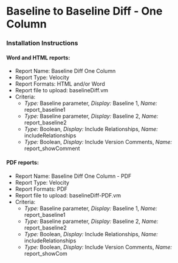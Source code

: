# Baseline to Baseline Diff - One Column
### Installation Instructions

#### Word and HTML reports:
- Report Name: Baseline Diff One Column
- Report Type: Velocity
- Report Formats: HTML and/or Word
- Report file to upload: baselineDiff.vm
- Criteria:
  - *Type:* Baseline parameter, *Display:* Baseline 1, *Name:* report_baseline1
  - *Type:* Baseline parameter, *Display:* Baseline 2, *Name:* report_baseline2
  - *Type:* Boolean, *Display:* Include Relationships, *Name:* includeRelationships
  - *Type:* Boolean, *Display:* Include Version Comments, *Name:* report_showComment



#### PDF reports:
- Report Name: Baseline Diff One Column - PDF
- Report Type: Velocity
- Report Formats: PDF
- Report file to upload: baselineDiff-PDF.vm
- Criteria:
    - *Type:* Baseline parameter, *Display:* Baseline 1, *Name:* report_baseline1
    - *Type:* Baseline parameter, *Display:* Baseline 2, *Name:* report_baseline2
    - *Type:* Boolean, *Display:* Include Relationships, *Name:* includeRelationships
    - *Type:* Boolean, *Display:* Include Version Comments, *Name:* report_showCom